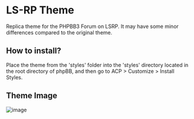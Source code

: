 # LS-RP Theme
Replica theme for the PHPBB3 Forum on LSRP. It may have some minor differences compared to the original theme.

## How to install?

Place the theme from the 'styles' folder into the 'styles' directory located in the root directory of phpBB, and then go to ACP > Customize > Install Styles.

## Theme Image

![image](https://github.com/ulasbayraktar/lsrp-theme/assets/73671806/04a4107b-a045-4ee3-89ad-414b09227125)
